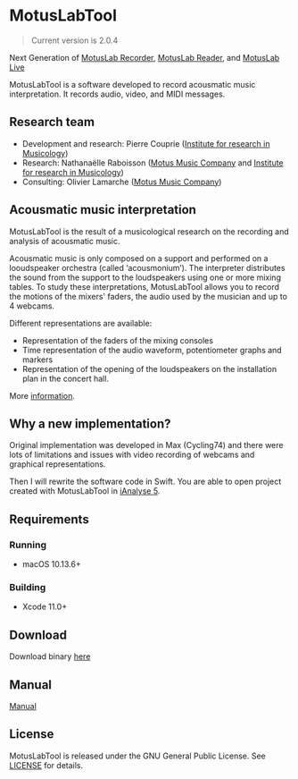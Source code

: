 #  MotusLabTool

> Current version is 2.0.4

Next Generation of [MotusLab Recorder](https://github.com/pierrecouprie/MotusLabRecorder), [MotusLab Reader](https://github.com/pierrecouprie/MotusLabReader), and [MotusLab Live](https://github.com/pierrecouprie/MotusLabLive)

MotusLabTool is a software developed to record acousmatic music interpretation. It records audio, video, and MIDI messages.

## Research team

* Development and research: Pierre Couprie ([Institute for research in Musicology](http://www.iremus.cnrs.fr/))
* Research: Nathanaëlle Raboisson ([Motus Music Company](https://motus.fr/) and [Institute for research in Musicology](http://www.iremus.cnrs.fr/))
* Consulting: Olivier Lamarche ([Motus Music Company](https://motus.fr/))

## Acousmatic music interpretation

MotusLabTool is the result of a musicological research on the recording and analysis of acousmatic music.

Acousmatic music is only composed on a support and performed on a looudspeaker orchestra (called ‘acousmonium’). The interpreter distributes the sound from the support to the loudspeakers using one or more mixing tables. To study these interpretations, MotusLabTool allows you to record the motions of the mixers' faders, the audio used by the musician and up to 4 webcams.

Different representations are available:

* Representation of the faders of the mixing consoles
* Time representation of the audio waveform, potentiometer graphs and markers
* Representation of the opening of the loudspeakers on the installation plan in the concert hall.

More [information](http://www.iremus.cnrs.fr/fr/programme-de-recherche/analyse-de-linterpretation-acousmatique).

## Why a new implementation?

Original implementation was developed in Max (Cycling74) and there were lots of limitations and issues with video recording of webcams and graphical representations.

Then I will rewrite the software code in Swift. You are able to open project created with MotusLabTool in [iAnalyse 5](http://ianalyse5.pierrecouprie.fr).

## Requirements

### Running

- macOS 10.13.6+

### Building

- Xcode 11.0+

## Download

Download binary [here](https://github.com/pierrecouprie/MotusLabTool/releases)

## Manual

[Manual](https://github.com/pierrecouprie/MotusLabTool/blob/master/MotusLabTool/Resources/Manual/Manual.md)

## License

MotusLabTool is released under the GNU General Public License. See [LICENSE](https://github.com/pierrecouprie/MotusLabTool/blob/master/LICENSE.md) for details.


